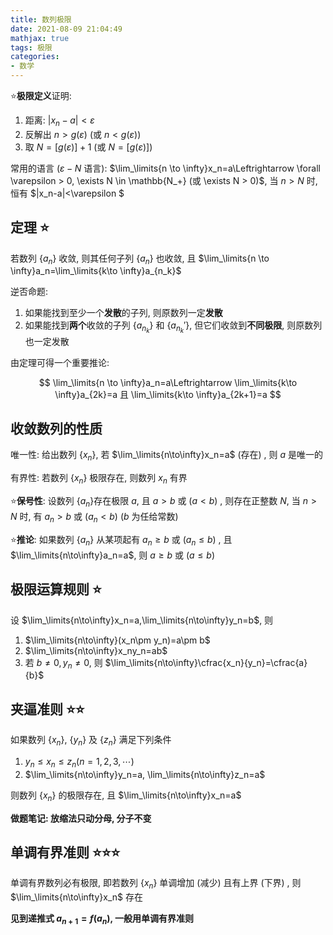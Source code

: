 ```yaml
---
title: 数列极限
date: 2021-08-09 21:04:49
mathjax: true
tags: 极限
categories: 
- 数学
---
```



⭐**极限定义**证明: 

1. 距离: $|x_n-a|<\varepsilon$
2. 反解出 $n>g(\varepsilon)$  (或 $n < g(\varepsilon)$) 
3. 取 $N=[g(\varepsilon)]+1$  (或 $N=[g(\varepsilon)]$) 

常用的语言 ($\varepsilon-N$ 语言): $\lim_\limits{n \to \infty}x_n=a\Leftrightarrow \forall \varepsilon > 0, \exists N \in \mathbb{N_+} (或 \exists N > 0)$, 当 $n>N$ 时, 恒有 $|x_n-a|<\varepsilon $

<!-- more -->

## 定理 ⭐

若数列 $\{a_n\}$ 收敛, 则其任何子列 $\{a_n\}$ 也收敛, 且 $\lim_\limits{n \to \infty}a_n=\lim_\limits{k\to \infty}a_{n_k}$

逆否命题: 

1. 如果能找到至少一个**发散**的子列, 则原数列一定**发散**
2. 如果能找到**两个**收敛的子列 $\{a_{n_k}\}$ 和 $\{a_{n_k}'\}$, 但它们收敛到**不同极限**, 则原数列也一定发散

由定理可得一个重要推论: 

$$
\lim_\limits{n \to \infty}a_n=a\Leftrightarrow \lim_\limits{k\to \infty}a_{2k}=a 且 \lim_\limits{k\to \infty}a_{2k+1}=a
$$

## 收敛数列的性质

唯一性: 给出数列 $\{x_n\}$, 若 $\lim_\limits{n\to\infty}x_n=a$ (存在) , 则 $a$ 是唯一的

有界性: 若数列 $\{x_n\}$ 极限存在, 则数列 ${x_n}$ 有界

⭐**保号性**: 设数列 $\{a_n\}$存在极限 $a$, 且 $a>b$ 或 ($a< b$) , 则存在正整数 $N$, 当 $n > N$ 时, 有 $a_n>b$ 或 ($a_n<b$) ($b$ 为任给常数)

⭐**推论**: 如果数列 $\{a_n\}$ 从某项起有 $a_n\geq b$ 或  ($a_n\leq b$) ,  且 $\lim_\limits{n\to\infty}a_n=a$, 则 $a\geq b$ 或  ($a\leq b$) 

## 极限运算规则 ⭐

设 $\lim_\limits{n\to\infty}x_n=a,\lim_\limits{n\to\infty}y_n=b$, 则

1. $\lim_\limits{n\to\infty}(x_n\pm y_n)=a\pm b$
2. $\lim_\limits{n\to\infty}x_ny_n=ab$
3. 若 $b\neq 0, y_n\neq 0$, 则 $\lim_\limits{n\to\infty}\cfrac{x_n}{y_n}=\cfrac{a}{b}$

## 夹逼准则 ⭐⭐

如果数列 $\{x_n\}$, $\{y_n\}$ 及 $\{z_n\}$ 满足下列条件

1. $y_n\leq x_n\leq z_n(n=1,2,3,\cdots)$
2. $\lim_\limits{n\to\infty}y_n=a, \lim_\limits{n\to\infty}z_n=a$

则数列 $\{x_n\}$ 的极限存在, 且 $\lim_\limits{n\to\infty}x_n=a$

**做题笔记: 放缩法只动分母, 分子不变**

## 单调有界准则 ⭐⭐⭐

单调有界数列必有极限, 即若数列 $\{x_n\}$ 单调增加 (减少) 且有上界 (下界) , 则 $\lim_\limits{n\to\infty}x_n$ 存在

**见到递推式 $a_{n+1}=f(a_n)$, 一般用单调有界准则**


